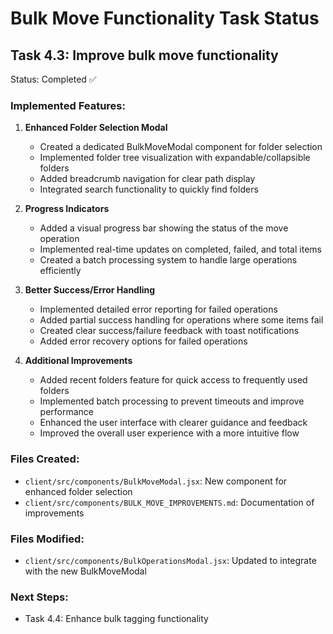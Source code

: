 # Bulk Move Functionality Task Status

## Task 4.3: Improve bulk move functionality

Status: Completed ✅

### Implemented Features:

1. **Enhanced Folder Selection Modal**

   - Created a dedicated BulkMoveModal component for folder selection
   - Implemented folder tree visualization with expandable/collapsible folders
   - Added breadcrumb navigation for clear path display
   - Integrated search functionality to quickly find folders

2. **Progress Indicators**

   - Added a visual progress bar showing the status of the move operation
   - Implemented real-time updates on completed, failed, and total items
   - Created a batch processing system to handle large operations efficiently

3. **Better Success/Error Handling**

   - Implemented detailed error reporting for failed operations
   - Added partial success handling for operations where some items fail
   - Created clear success/failure feedback with toast notifications
   - Added error recovery options for failed operations

4. **Additional Improvements**
   - Added recent folders feature for quick access to frequently used folders
   - Implemented batch processing to prevent timeouts and improve performance
   - Enhanced the user interface with clearer guidance and feedback
   - Improved the overall user experience with a more intuitive flow

### Files Created:

- `client/src/components/BulkMoveModal.jsx`: New component for enhanced folder selection
- `client/src/components/BULK_MOVE_IMPROVEMENTS.md`: Documentation of improvements

### Files Modified:

- `client/src/components/BulkOperationsModal.jsx`: Updated to integrate with the new BulkMoveModal

### Next Steps:

- Task 4.4: Enhance bulk tagging functionality
